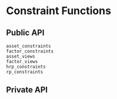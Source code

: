 # Constraint Functions

## Public API

```@docs
asset_constraints
factor_constraints
asset_views
factor_views
hrp_constraints
rp_constraints
```

## Private API

```@docs
```
